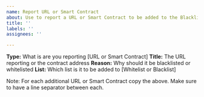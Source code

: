 ```yaml
---
name: Report URL or Smart Contract
about: Use to report a URL or Smart Contract to be added to the Blacklist or Whitelist
title: ''
labels: ''
assignees: ''

---
```


**Type:** What is are you reporting [URL or Smart Contract]
**Title:** The URL reporting or the contract address
**Reason:** Why should it be blacklisted or whitelisted
**List:** Which list is it to be added to [Whitelist or Blacklist]

Note: For each additional URL or Smart Contract copy the above. Make sure to have a line separator between each.
